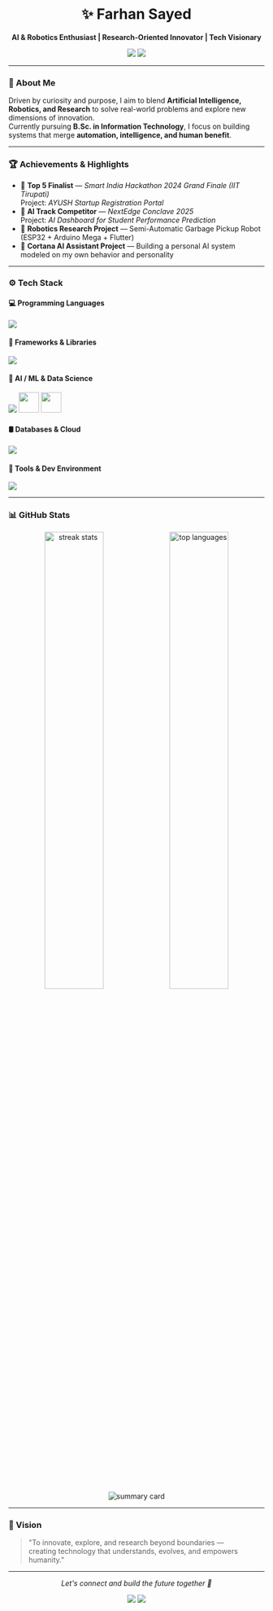 <!-- ──────────────────────────────── -->
<!-- 👨‍💻 FARHAN SAYED | GITHUB README -->
<!-- ──────────────────────────────── -->

<h1 align="center">✨ Farhan Sayed</h1>

<p align="center">
  <b>AI & Robotics Enthusiast | Research-Oriented Innovator | Tech Visionary</b>
</p>

<p align="center">
  <a href="https://github.com/FarhanSayed"><img src="https://img.shields.io/badge/GitHub-FarhanSayed-181717?style=for-the-badge&logo=github" /></a>
  <a href="mailto:farhansayed@example.com"><img src="https://img.shields.io/badge/Email-Contact-0078D4?style=for-the-badge&logo=gmail" /></a>
</p>

---

### 🧠 About Me

Driven by curiosity and purpose, I aim to blend **Artificial Intelligence, Robotics, and Research** to solve real-world problems and explore new dimensions of innovation.  
Currently pursuing **B.Sc. in Information Technology**, I focus on building systems that merge **automation, intelligence, and human benefit**.

---

### 🏆 Achievements & Highlights

- 🥇 **Top 5 Finalist** — *Smart India Hackathon 2024 Grand Finale (IIT Tirupati)*  
  Project: *AYUSH Startup Registration Portal*  
- 🧠 **AI Track Competitor** — *NextEdge Conclave 2025*  
  Project: *AI Dashboard for Student Performance Prediction*  
- 🤖 **Robotics Research Project** — Semi-Automatic Garbage Pickup Robot (ESP32 + Arduino Mega + Flutter)  
- 💬 **Cortana AI Assistant Project** — Building a personal AI system modeled on my own behavior and personality  

---

### ⚙️ Tech Stack

#### 💻 Programming Languages
<p align="left">
  <img src="https://skillicons.dev/icons?i=python,cpp,java,js,html,css" />
</p>

#### 🧩 Frameworks & Libraries
<p align="left">
  <img src="https://skillicons.dev/icons?i=react,nodejs,express,flask,fastapi,tailwind" />
</p>

#### 🤖 AI / ML & Data Science
<p align="left">
  <img src="https://skillicons.dev/icons?i=tensorflow,pytorch,sklearn,opencv" />
  <img src="https://upload.wikimedia.org/wikipedia/commons/e/ed/Pandas_logo.svg" height="40" />
  <img src="https://upload.wikimedia.org/wikipedia/commons/3/31/NumPy_logo_2020.svg" height="40" />
</p>

#### 🛢️ Databases & Cloud
<p align="left">
  <img src="https://skillicons.dev/icons?i=mongodb,mysql,firebase" />
</p>

#### 🧠 Tools & Dev Environment
<p align="left">
  <img src="https://skillicons.dev/icons?i=git,github,vscode,arduino,raspberrypi,flutter" />
</p>

---

### 📊 GitHub Stats

<p align="center">
  <img src="https://github-readme-streak-stats.herokuapp.com/?user=FarhanSayed&theme=tokyonight" alt="streak stats" width="48%" />
  <img src="https://github-readme-stats.vercel.app/api/top-langs/?username=FarhanSayed&layout=compact&theme=tokyonight" alt="top languages" width="48%" />
</p>

<p align="center">
  <img src="https://github-profile-summary-cards.vercel.app/api/cards/profile-details?username=FarhanSayed&theme=tokyonight" alt="summary card" />
</p>

---

### 🌌 Vision

> "To innovate, explore, and research beyond boundaries —  
>  creating technology that understands, evolves, and empowers humanity."

---

<p align="center">
  <i>Let's connect and build the future together 🚀</i>
</p>

<p align="center">
  <a href="https://github.com/FarhanSayed"><img src="https://img.shields.io/badge/GitHub-FarhanSayed-181717?style=flat-square&logo=github" /></a>
  <a href="mailto:farhansayed@example.com"><img src="https://img.shields.io/badge/Email-Contact-0078D4?style=flat-square&logo=gmail" /></a>
</p>
